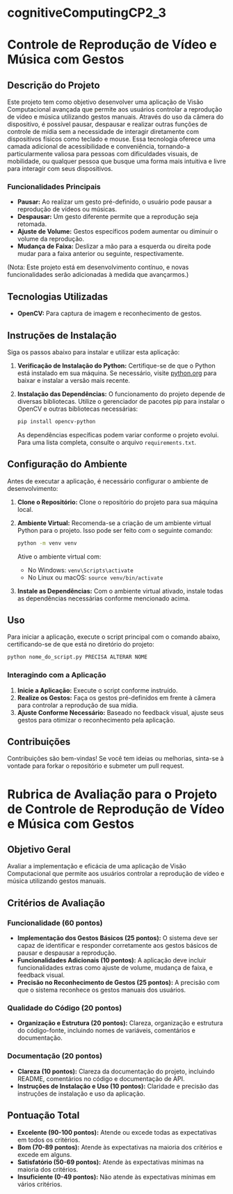 # cognitiveComputingCP2_3
# Controle de Reprodução de Vídeo e Música com Gestos

## Descrição do Projeto

Este projeto tem como objetivo desenvolver uma aplicação de Visão Computacional avançada que permite aos usuários controlar a reprodução de vídeo e música utilizando gestos manuais. Através do uso da câmera do dispositivo, é possível pausar, despausar e realizar outras funções de controle de mídia sem a necessidade de interagir diretamente com dispositivos físicos como teclado e mouse. Essa tecnologia oferece uma camada adicional de acessibilidade e conveniência, tornando-a particularmente valiosa para pessoas com dificuldades visuais, de mobilidade, ou qualquer pessoa que busque uma forma mais intuitiva e livre para interagir com seus dispositivos.

### Funcionalidades Principais

- **Pausar:** Ao realizar um gesto pré-definido, o usuário pode pausar a reprodução de vídeos ou músicas.
- **Despausar:** Um gesto diferente permite que a reprodução seja retomada.
- **Ajuste de Volume:** Gestos específicos podem aumentar ou diminuir o volume da reprodução.
- **Mudança de Faixa:** Deslizar a mão para a esquerda ou direita pode mudar para a faixa anterior ou seguinte, respectivamente.


(Nota: Este projeto está em desenvolvimento contínuo, e novas funcionalidades serão adicionadas à medida que avançarmos.)

## Tecnologias Utilizadas

- **OpenCV:** Para captura de imagem e reconhecimento de gestos.


## Instruções de Instalação

Siga os passos abaixo para instalar e utilizar esta aplicação:

1. **Verificação de Instalação do Python:** Certifique-se de que o Python está instalado em sua máquina. Se necessário, visite [python.org](https://python.org) para baixar e instalar a versão mais recente.

2. **Instalação das Dependências:** O funcionamento do projeto depende de diversas bibliotecas. Utilize o gerenciador de pacotes pip para instalar o OpenCV e outras bibliotecas necessárias:

    ```bash
    pip install opencv-python
    ```

    As dependências específicas podem variar conforme o projeto evolui. Para uma lista completa, consulte o arquivo `requirements.txt`.

## Configuração do Ambiente

Antes de executar a aplicação, é necessário configurar o ambiente de desenvolvimento:

1. **Clone o Repositório:** Clone o repositório do projeto para sua máquina local.
2. **Ambiente Virtual:** Recomenda-se a criação de um ambiente virtual Python para o projeto. Isso pode ser feito com o seguinte comando:

    ```bash
    python -m venv venv
    ```

    Ative o ambiente virtual com:

    - No Windows: `venv\Scripts\activate`
    - No Linux ou macOS: `source venv/bin/activate`

3. **Instale as Dependências:** Com o ambiente virtual ativado, instale todas as dependências necessárias conforme mencionado acima.

## Uso

Para iniciar a aplicação, execute o script principal com o comando abaixo, certificando-se de que está no diretório do projeto:

```bash
python nome_do_script.py PRECISA ALTERAR NOME
```

### Interagindo com a Aplicação

1. **Inicie a Aplicação:** Execute o script conforme instruído.
2. **Realize os Gestos:** Faça os gestos pré-definidos em frente à câmera para controlar a reprodução de sua mídia.
3. **Ajuste Conforme Necessário:** Baseado no feedback visual, ajuste seus gestos para otimizar o reconhecimento pela aplicação.

## Contribuições

Contribuições são bem-vindas! Se você tem ideias ou melhorias, sinta-se à vontade para forkar o repositório e submeter um pull request.

# Rubrica de Avaliação para o Projeto de Controle de Reprodução de Vídeo e Música com Gestos

## Objetivo Geral
Avaliar a implementação e eficácia de uma aplicação de Visão Computacional que permite aos usuários controlar a reprodução de vídeo e música utilizando gestos manuais.

## Critérios de Avaliação

### Funcionalidade (60 pontos)
- **Implementação dos Gestos Básicos (25 pontos):** O sistema deve ser capaz de identificar e responder corretamente aos gestos básicos de pausar e despausar a reprodução.
- **Funcionalidades Adicionais (10 pontos):** A aplicação deve incluir funcionalidades extras como ajuste de volume, mudança de faixa, e feedback visual.
- **Precisão no Reconhecimento de Gestos (25 pontos):** A precisão com que o sistema reconhece os gestos manuais dos usuários.

### Qualidade do Código (20 pontos)
- **Organização e Estrutura (20 pontos):** Clareza, organização e estrutura do código-fonte, incluindo nomes de variáveis, comentários e documentação.

### Documentação (20 pontos)
- **Clareza (10 pontos):** Clareza da documentação do projeto, incluindo README, comentários no código e documentação de API.
- **Instruções de Instalação e Uso (10 pontos):** Claridade e precisão das instruções de instalação e uso da aplicação.

## Pontuação Total
- **Excelente (90-100 pontos):** Atende ou excede todas as expectativas em todos os critérios.
- **Bom (70-89 pontos):** Atende às expectativas na maioria dos critérios e excede em alguns.
- **Satisfatório (50-69 pontos):** Atende às expectativas mínimas na maioria dos critérios.
- **Insuficiente (0-49 pontos):** Não atende às expectativas mínimas em vários critérios.
